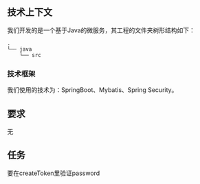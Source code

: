 ## 技术上下文

我们开发的是一个基于Java的微服务，其工程的文件夹树形结构如下：

```
.
└── java
    └── src

```

### 技术框架

我们使用的技术为：SpringBoot、Mybatis、Spring Security。

## 要求

无

## 任务

要在createToken里验证password